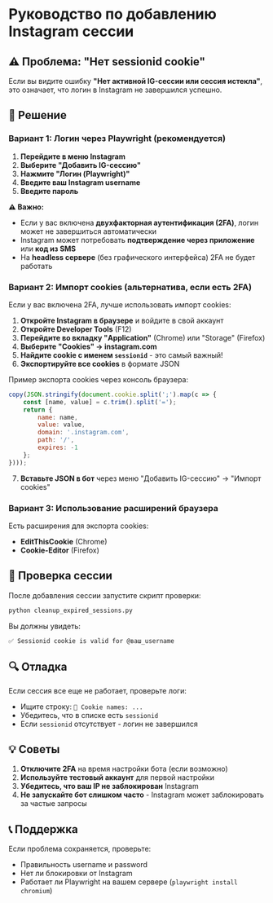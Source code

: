 # Руководство по добавлению Instagram сессии

## ⚠️ Проблема: "Нет sessionid cookie"

Если вы видите ошибку **"Нет активной IG-сессии или сессия истекла"**, это означает, что логин в Instagram не завершился успешно.

## 🔧 Решение

### Вариант 1: Логин через Playwright (рекомендуется)

1. **Перейдите в меню Instagram**
2. **Выберите "Добавить IG-сессию"**
3. **Нажмите "Логин (Playwright)"**
4. **Введите ваш Instagram username**
5. **Введите пароль**

**⚠️ Важно:**
- Если у вас включена **двухфакторная аутентификация (2FA)**, логин может не завершиться автоматически
- Instagram может потребовать **подтверждение через приложение** или **код из SMS**
- На **headless сервере** (без графического интерфейса) 2FA не будет работать

### Вариант 2: Импорт cookies (альтернатива, если есть 2FA)

Если у вас включена 2FA, лучше использовать импорт cookies:

1. **Откройте Instagram в браузере** и войдите в свой аккаунт
2. **Откройте Developer Tools** (F12)
3. **Перейдите во вкладку "Application"** (Chrome) или "Storage" (Firefox)
4. **Выберите "Cookies" → instagram.com**
5. **Найдите cookie с именем `sessionid`** - это самый важный!
6. **Экспортируйте все cookies** в формате JSON

Пример экспорта cookies через консоль браузера:
```javascript
copy(JSON.stringify(document.cookie.split(';').map(c => {
    const [name, value] = c.trim().split('=');
    return {
        name: name,
        value: value,
        domain: '.instagram.com',
        path: '/',
        expires: -1
    };
})));
```

7. **Вставьте JSON в бот** через меню "Добавить IG-сессию" → "Импорт cookies"

### Вариант 3: Использование расширений браузера

Есть расширения для экспорта cookies:
- **EditThisCookie** (Chrome)
- **Cookie-Editor** (Firefox)

## 🧪 Проверка сессии

После добавления сессии запустите скрипт проверки:
```bash
python cleanup_expired_sessions.py
```

Вы должны увидеть:
```
✅ Sessionid cookie is valid for @ваш_username
```

## 🔍 Отладка

Если сессия все еще не работает, проверьте логи:
- Ищите строку: `🍪 Cookie names: ...`
- Убедитесь, что в списке есть `sessionid`
- Если `sessionid` отсутствует - логин не завершился

## 💡 Советы

1. **Отключите 2FA** на время настройки бота (если возможно)
2. **Используйте тестовый аккаунт** для первой настройки
3. **Убедитесь, что ваш IP не заблокирован** Instagram
4. **Не запускайте бот слишком часто** - Instagram может заблокировать за частые запросы

## 📞 Поддержка

Если проблема сохраняется, проверьте:
- Правильность username и password
- Нет ли блокировки от Instagram
- Работает ли Playwright на вашем сервере (`playwright install chromium`)


